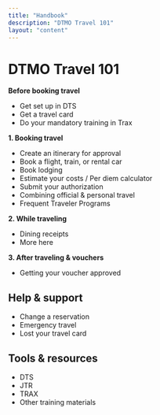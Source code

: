 ```yaml
---
title: "Handbook"
description: "DTMO Travel 101"
layout: "content"
---
```


# DTMO Travel 101

**Before booking travel**
- Get set up in DTS
- Get a travel card
- Do your mandatory training in Trax 

**1. Booking travel**
- Create an itinerary for approval 
- Book a flight, train, or rental car
- Book lodging
- Estimate your costs / Per diem calculator
- Submit your authorization
- Combining official & personal travel
- Frequent Traveler Programs 

**2. While traveling**
- Dining receipts
- More here

**3. After traveling & vouchers**
- Getting your voucher approved


## Help & support 

- Change a reservation
- Emergency travel
- Lost your travel card

## Tools & resources
- DTS
- JTR
- TRAX
- Other training materials
